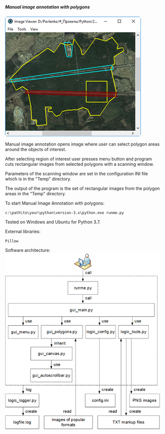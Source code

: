 ##### Manual image annotation with polygons

![Manual image annotation with polygons](../data/2019.01.03-manual-image-annotation-with-polygons.png)

Manual image annotation opens image where user can select
polygon areas around the objects of interest.

After selecting region of interest user presses menu button
and program cuts rectangular images from selected polygons
with a scanning window.

Parameters of the scanning window are set in the
configuration INI file which is in the "Temp"
directory.

The output of the program is the set of rectangular
images from the polygon areas in the "Temp"
directory.

To start Manual Image Annotation with polygons:
```shell
c:\path\to\your\python\version-3.x\python.exe runme.py
```

Tested on Windows and Ubuntu for Python 3.7.

External libraries:
```shell
Pillow
```

Software architecture:
![Software architecture](../data/2019.06.17-annotation-with-polygons-architecture.png)
